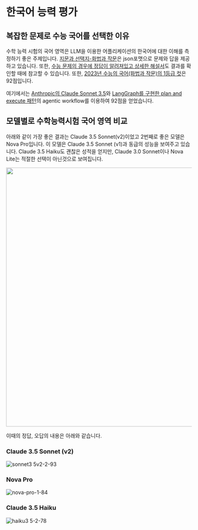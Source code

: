 # 한국어 능력 평가

## 복잡한 문제로 수능 국어를 선택한 이유

수학 능력 시험의 국어 영역은 LLM을 이용한 어플리케이션의 한국어에 대한 이해를 측정하기 좋은 주제입니다. [지문과 선택지-화법과 작문](https://github.com/NomaDamas/KICE_slayer_AI_Korean/blob/master/data/2023_11_KICE.json)은 json포맷으로 문제와 답을 제공하고 있습니다. 또한, [수능 문제의 경우에 정답이 알려져있고 상세한 해설서](https://m.blog.naver.com/awesome-2030/222931282476)도 결과를 확인할 때에 참고할 수 있습니다. 또한, [2023년 수능의 국어(화법과 작문)의 1등급 컷](https://www.nextplay.kr/news/articleView.html?idxno=4617)은 92점입니다. 

여기에서는 [Anthropic의 Claude Sonnet 3.5](https://www.anthropic.com/news/claude-3-5-sonnet)와 [LangGraph를 구현한 plan and execute 패턴](https://github.com/kyopark2014/langgraph-agent?tab=readme-ov-file#plan-and-execute)의 agentic workflow를 이용하여 92점을 얻었습니다. 


## 모델별로 수학능력시험 국어 영역 비교

아래와 같이 가장 좋은 결과는 Claude 3.5 Sonnet(v2)이었고 2번째로 좋은 모델은 Nova Pro입니다. 이 모델은 Claude 3.5 Sonnet (v1)과 동급의 성능을 보여주고 있습니다. Claude 3.5 Haiku도 괜찮은 성적을 얻지만, Claude 3.0 Sonnet이나 Nova Lite는 적절한 선택이 아닌것으로 보여집니다.

<img src="https://github.com/user-attachments/assets/4b9f0590-f513-4327-87dd-9b81e312c2fc" width="700">

이때의 정답, 오답의 내용은 아래와 같습니다.

### Claude 3.5 Sonnet (v2)

![sonnet3 5v2-2-93](https://github.com/user-attachments/assets/d767e581-a0bc-4752-b972-44aaec991ed1)

### Nova Pro 

![nova-pro-1-84](https://github.com/user-attachments/assets/b62df1ee-2b95-47da-b7fe-d2f7bc04c88d)

### Claude 3.5 Haiku

![haiku3 5-2-78](https://github.com/user-attachments/assets/07b11094-3b16-484b-bb58-e768ebe2250a)

